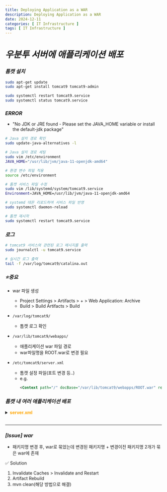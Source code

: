 ```yaml
---
title: Deploying Application as a WAR
description: Deploying Application as a WAR
date: 2024-12-11
categories: [ IT Infrastructure ]
tags: [ IT Infrastructure ]
---
```


# ***우분투 서버에 애플리케이션 배포***

### ***톰캣 설치***

```bash
sudo apt-get update
sudo apt-get install tomcat9 tomcat9-admin

sudo systemctl restart tomcat9.service
sudo systemctl status tomcat9.service
```

### ***ERROR***

- "No JDK or JRE found - Please set the JAVA_HOME variable or install the default-jdk package"

```bash
# Java 설치 경로 확인
sudo update-java-alternatives -l

# Java 설치 경로 세팅
sudo vim /etc/environment
JAVA_HOME="/usr/lib/jvm/java-11-openjdk-amd64"

# 환경 변수 파일 적용
source /etc/environment

# 톰캣 서비스 파일 수정
sudo vim /lib/systemd/system/tomcat9.service 
Environment=JAVA_HOME=/usr/lib/jvm/java-11-openjdk-amd64

# systemd 데몬 리로드하여 서비스 파일 반영
sudo systemctl daemon-reload

# 톰캣 재시작
sudo systemctl restart tomcat9.service
```

### ***로그***

```bash
# tomcat9 서비스와 관련된 로그 메시지를 출력
sudo journalctl -u tomcat9.service

# 실시간 로그 출력
tail -f /var/log/tomcat9/catalina.out
```

### ***⭐​중요***

- war 파일 생성
  - Project Settings > Artifacts > + > Web Application: Archive
  - Build > Build Artifacts > Build
  
- `/var/log/tomcat9/`
  - 톰캣 로그 확인
- `/var/lib/tomcat9/webapps/`
  - 애플리케이션 war 파일 경로
  - war파일명을 ROOT.war로 변경 필요
- `/etc/tomcat9/server.xml`
  - 톰캣 설정 파일(포트 변경 등..)
  - e.g. 
    ```xml
    <Context path="/" docBase="/var/lib/tomcat9/webapps/ROOT.war" reloadable="true" />
    ```

### ***톰캣 내 여러 애플리케이션 배포***

<details>
<summary><span style="color:orange" class="point"><b>server.xml</b></span></summary>
<div markdown="1">

  ```xml
    <?xml version="1.0" encoding="UTF-8"?>

    <Server port="-1" shutdown="SHUTDOWN">
      <Listener className="org.apache.catalina.startup.VersionLoggerListener" />

      <Listener className="org.apache.catalina.core.AprLifecycleListener" SSLEngine="on" />
      <Listener className="org.apache.catalina.core.JreMemoryLeakPreventionListener" />
      <Listener className="org.apache.catalina.mbeans.GlobalResourcesLifecycleListener" />
      <Listener className="org.apache.catalina.core.ThreadLocalLeakPreventionListener" />


      <GlobalNamingResources>
        <Resource name="UserDatabase" auth="Container"
                  type="org.apache.catalina.UserDatabase"
                  description="User database that can be updated and saved"
                  factory="org.apache.catalina.users.MemoryUserDatabaseFactory"
                  pathname="conf/tomcat-users.xml" />
      </GlobalNamingResources>

      <Service name="Catalina">
        <Connector port="8090" protocol="HTTP/1.1" connectionTimeout="20000" redirectPort="8443" />

        <Engine name="Catalina" defaultHost="localhost">

          <Realm className="org.apache.catalina.realm.LockOutRealm">
            <Realm className="org.apache.catalina.realm.UserDatabaseRealm" resourceName="UserDatabase"/>
          </Realm>

          <Host name="localhost"  appBase="webapps" unpackWARs="true" autoDeploy="true">
            <Context path="" docBase="TEST1" reloadable="true" />
            <Valve className="org.apache.catalina.valves.AccessLogValve" directory="logs" 
              prefix="localhost_access_log_8090" suffix=".txt" 
              pattern="%h %l %u %t &quot;%r&quot; %s %b" />
          </Host>
        </Engine>
      </Service>


      <Service name="Catalina2">

        <Connector port="8091" protocol="HTTP/1.1" connectionTimeout="20000" redirectPort="8443" />

        <Engine name="Catalina2" defaultHost="localhost">

          <Realm className="org.apache.catalina.realm.LockOutRealm">
            <Realm className="org.apache.catalina.realm.UserDatabaseRealm" resourceName="UserDatabase"/>
          </Realm>

          <Host name="localhost"  appBase="webapps" unpackWARs="true" autoDeploy="true">

            <Context path="" docBase="TEST2" reloadable="true" />

            <Valve className="org.apache.catalina.valves.AccessLogValve" directory="logs"
              prefix="localhost_access_log_8091" suffix=".txt"
              pattern="%h %l %u %t &quot;%r&quot; %s %b" />
          </Host>

        </Engine>

      </Service>

    </Server>

  ```

</div>
</details>


<br/>
<hr>

### ***[Issue] war***

- 패키지명 변경 후, war로 묶었는데 변경된 패키지명 + 변경이전 패키지명 2개가 묶은 war에 존재

✅ Solution   
1. Invalidate Caches > Invalidate and Restart  
2. Artifact Rebuild  
3. mvn clean(해당 방법으로 해결)  
